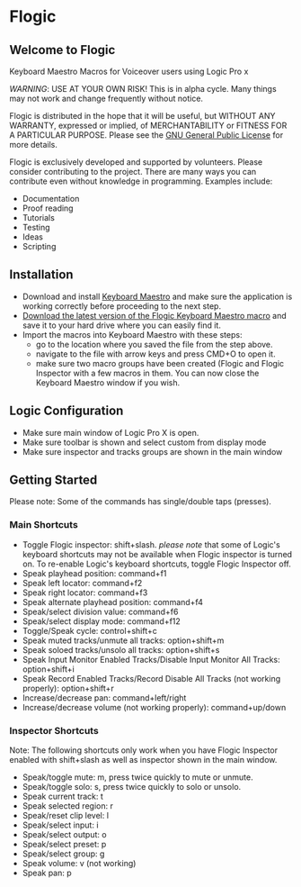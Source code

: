 # Flogic
## Welcome to Flogic
Keyboard Maestro Macros for Voiceover users using Logic Pro x

*WARNING*: USE AT YOUR OWN RISK! This is in alpha cycle. Many things may not work and change frequently without notice.

Flogic is distributed in the hope that it will be useful, but WITHOUT ANY WARRANTY, expressed or implied, of MERCHANTABILITY or FITNESS FOR A PARTICULAR PURPOSE. Please see the [GNU General Public License](http://www.gnu.org/licenses/) for more details.

Flogic is exclusively developed and supported by volunteers. Please consider contributing to the project. There are many ways you can contribute even without knowledge in programming. Examples include:
* Documentation
* Proof reading
* Tutorials
* Testing
* Ideas
* Scripting

## Installation
* Download and install [Keyboard Maestro](http://www.keyboardmaestro.com) and make sure the application is working correctly before proceeding to the next step.
* [Download the latest version of the Flogic Keyboard Maestro macro](https://github.com/chigkim/Flogic/blob/master/Flogic.kmmacros) and save it to your hard drive where you can easily find it.
* Import the macros into Keyboard Maestro with these steps:
  * go to the location where you saved the file from the step above.
  * navigate to the file with arrow keys and press CMD+O to open it.
  * make sure two macro groups have been created (Flogic and Flogic Inspector with a few macros in them. You can now close the Keyboard Maestro window if you wish.

## Logic Configuration
* Make sure main window of Logic Pro X is open.
* Make sure toolbar is shown and select custom from display mode
* Make sure inspector and tracks groups are shown in the main window

## Getting Started
Please note: Some of the commands has single/double taps (presses).

### Main Shortcuts
* Toggle Flogic inspector: shift+slash. *please note* that some of Logic's keyboard shortcuts may not be available when Flogic inspector is turned on. To re-enable Logic's keyboard shortcuts, toggle Flogic Inspector off.
* Speak playhead position: command+f1
* Speak left locator: command+f2
* Speak right locator: command+f3
* Speak alternate playhead position: command+f4
* Speak/select division value: command+f6
* Speak/select display mode: command+f12
* Toggle/Speak cycle: control+shift+c
* Speak muted tracks/unmute all tracks: option+shift+m
* Speak soloed tracks/unsolo all tracks: option+shift+s
* Speak Input Monitor Enabled Tracks/Disable Input Monitor All Tracks: option+shift+i
* Speak Record Enabled Tracks/Record Disable All Tracks (not working properly): option+shift+r
* Increase/decrease pan: command+left/right
* Increase/decrease volume (not working properly): command+up/down

### Inspector Shortcuts
Note: The following shortcuts only work when you have Flogic Inspector enabled with shift+slash as well as inspector shown in the main window.

* Speak/toggle mute: m, press twice quickly to mute or unmute.
* Speak/toggle solo: s, press twice quickly to solo or unsolo.
* Speak current track: t
* Speak selected region: r
* Speak/reset clip level: l
* Speak/select input: i
* Speak/select output: o
* Speak/select preset: p
* Speak/select group: g
* Speak volume: v (not working)
* Speak pan: p